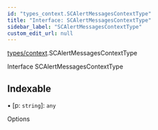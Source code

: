 ```yaml
---
id: "types_context.SCAlertMessagesContextType"
title: "Interface: SCAlertMessagesContextType"
sidebar_label: "SCAlertMessagesContextType"
custom_edit_url: null
---
```


[types/context](../modules/types_context.md).SCAlertMessagesContextType

Interface SCAlertMessagesContextType

## Indexable

▪ [p: `string`]: `any`

Options
